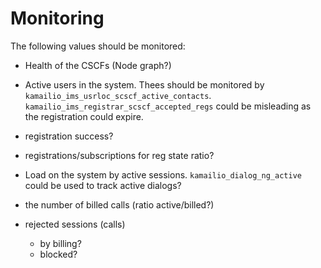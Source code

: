 # Monitoring

The following values should be monitored:
- Health of the CSCFs (Node graph?)

- Active users in the system.
Thees should be monitored by `kamailio_ims_usrloc_scscf_active_contacts`.
`kamailio_ims_registrar_scscf_accepted_regs` could be misleading as the registration could expire.

- registration success?
- registrations/subscriptions for reg state ratio?

- Load on the system by active sessions.
`kamailio_dialog_ng_active` could be used to track active dialogs?

- the number of billed calls (ratio active/billed?)

- rejected sessions (calls)
  - by billing?
  - blocked?

